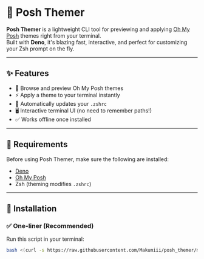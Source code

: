 # 🎨 Posh Themer

**Posh Themer** is a lightweight CLI tool for previewing and applying [Oh My Posh](https://ohmyposh.dev) themes right from your terminal.  
Built with **Deno**, it's blazing fast, interactive, and perfect for customizing your Zsh prompt on the fly.

---

## ✨ Features

- 🧭 Browse and preview Oh My Posh themes
- ⚡ Apply a theme to your terminal instantly
- 🧠 Automatically updates your `.zshrc`
- 🖥️ Interactive terminal UI (no need to remember paths!)
- ✅ Works offline once installed

---

## 🧰 Requirements

Before using Posh Themer, make sure the following are installed:

- [Deno](https://deno.land/manual/getting_started/installation)
- [Oh My Posh](https://ohmyposh.dev/docs/installation/linux)
- Zsh (theming modifies `.zshrc`)

---

## 🚀 Installation

### ✅ One-liner (Recommended)

Run this script in your terminal:

```bash
bash <(curl -s https://raw.githubusercontent.com/Makumiii/posh_themer/main/install.sh)
